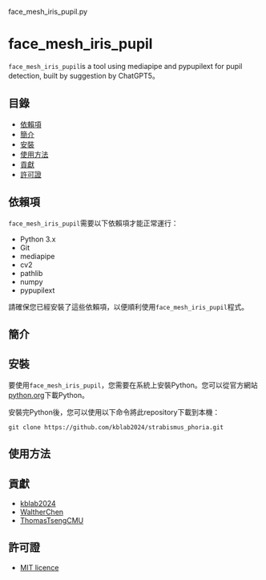 face_mesh_iris_pupil.py

# face_mesh_iris_pupil

`face_mesh_iris_pupil`is a tool using mediapipe and pypupilext for pupil detection, built by suggestion by ChatGPT5。

## 目錄
- [依賴項](#依賴項)
- [簡介](#簡介)
- [安裝](#安裝)
- [使用方法](#使用方法)
- [貢獻](#貢獻)
- [許可證](#許可證)
 

## 依賴項

`face_mesh_iris_pupil`需要以下依賴項才能正常運行：

- Python 3.x
- Git
- mediapipe
- cv2
- pathlib
- numpy
- pypupilext


請確保您已經安裝了這些依賴項，以便順利使用`face_mesh_iris_pupil`程式。

## 簡介



## 安裝

要使用`face_mesh_iris_pupil`，您需要在系統上安裝Python。您可以從官方網站[python.org](https://www.python.org/)下載Python。

安裝完Python後，您可以使用以下命令將此repository下載到本機：

```
git clone https://github.com/kblab2024/strabismus_phoria.git
```

## 使用方法


## 貢獻
- [kblab2024](https://github.com/kblab2024)
- [WaltherChen](https://github.com/Walther-Chen)
- [ThomasTsengCMU](https://github.com/ThomasTsengCMU)

## 許可證
- [MIT licence](https://opensource.org/licenses/MIT)
